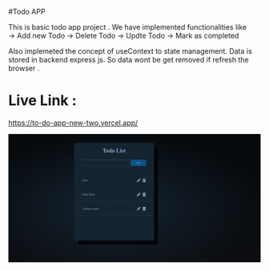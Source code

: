 #Todo APP

This is basic todo app project . We have implemented functionalities like  
 -> Add new Todo
-> Delete Todo
-> Updte Todo
-> Mark as completed

Also implemeted the concept of useContext to state management.
Data is stored in backend express js. So data wont be get removed if refresh the browser .

# Live Link :

https://to-do-app-new-two.vercel.app/

![Alt text](<Screenshot from 2023-10-03 23-39-11.png>)
